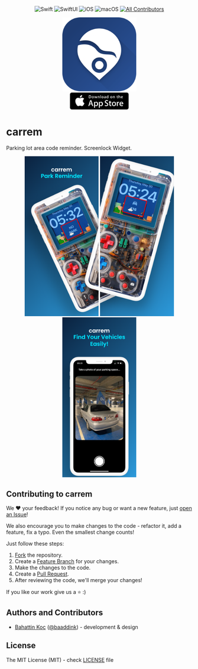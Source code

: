 <div align="center">

![Swift](https://img.shields.io/badge/Swift-v5-orange) ![SwiftUI](https://img.shields.io/badge/-SwiftUI-blue) ![iOS](https://img.shields.io/badge/iOS-17%2B-blueviolet) ![macOS](https://img.shields.io/badge/macOS-Sonoma-red) [![All Contributors](https://img.shields.io/badge/contributors-1-orange)](#Contributors)

</div>

<div align="center">
  <img src="https://github.com/bahattinkoc/carrem/blob/main/Assets/icon/rounded.png" alt="Screenshot 1" width="200"> <br>
  <a href="https://apps.apple.com/us/app/carrem/id6503420619"> <img src="https://github.com/bahattinkoc/carrem/blob/main/Assets/appStore.svg" alt="Screenshot 1" width="160"> </a>
</div>

# carrem
Parking lot area code reminder. Screenlock Widget.

<div align="center">
  <img src="https://github.com/bahattinkoc/carrem/blob/main/Assets/icon/ss/11ProEN/Apple%20iPhone%2011%20Pro%20Max%20Screenshot%201.png" alt="Screenshot 1" width="200">
  <img src="https://github.com/bahattinkoc/carrem/blob/main/Assets/icon/ss/11ProEN/Apple%20iPhone%2011%20Pro%20Max%20Screenshot%202.png" alt="Screenshot 2" width="200">
  <img src="https://github.com/bahattinkoc/carrem/blob/main/Assets/icon/ss/11ProEN/Apple%20iPhone%2011%20Pro%20Max%20Screenshot%203.png" alt="Screenshot 3" width="200">
</div>

## Contributing to carrem

We :heart: your feedback! If you notice any bug or want a new feature, just [open an Issue](https://github.com/bahattinkoc/carrem/issues/new)!

We also encourage you to make changes to the code - refactor it, add a feature, fix a typo. Even the smallest change counts!

Just follow these steps:

1. [Fork](https://help.github.com/articles/fork-a-repo/) the repository.
2. Create a [Feature Branch](https://help.github.com/articles/creating-and-deleting-branches-within-your-repository/) for your changes.
3. Make the changes to the code.
4. Create a [Pull Request](https://help.github.com/articles/creating-a-pull-request/).
5. After reviewing the code, we'll merge your changes!

If you like our work give us a :star: :)

## Authors and Contributors

- [Bahattin Koc](https://github.com/bahattinkoc) ([@baaddink](https://twitter.com/baaddink)) - development & design

## License

The MIT License (MIT) - check [LICENSE](LICENSE) file
